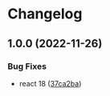 # Changelog

## 1.0.0 (2022-11-26)


### Bug Fixes

* react 18 ([37ca2ba](https://github.com/soof-golan/react-gist/commit/37ca2ba81d53af08c3da6772a3582df11c67b9df))
